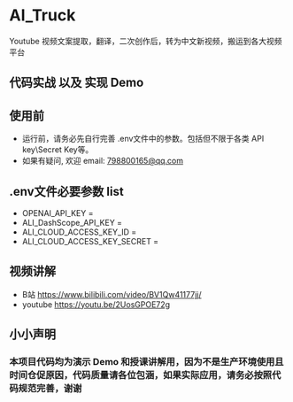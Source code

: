 # AI_Truck
Youtube 视频文案提取，翻译，二次创作后，转为中文新视频，搬运到各大视频平台
 
## 代码实战 以及 实现 Demo 


## 使用前
* 运行前，请务必先自行完善 .env文件中的参数。包括但不限于各类 API key\Secret Key等。
* 如果有疑问, 欢迎 email: 798800165@qq.com

## .env文件必要参数 list
* OPENAI_API_KEY =
* ALI_DashScope_API_KEY =
* ALI_CLOUD_ACCESS_KEY_ID =
* ALI_CLOUD_ACCESS_KEY_SECRET =
  
## 视频讲解
* B站       https://www.bilibili.com/video/BV1Qw41177jj/
* youtube   https://youtu.be/2UosGPOE72g
  

## 小小声明
### 本项目代码均为演示 Demo 和授课讲解用，因为不是生产环境使用且时间仓促原因，代码质量请各位包涵，如果实际应用，请务必按照代码规范完善，谢谢
